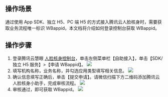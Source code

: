 
## 操作场景
通过使用 App SDK、独立 H5、PC 端 H5 的方式接入腾讯云人脸核身时，需要获取业务流程唯一标识 WBappid，本文档将介绍如何登录控制台获取 WBappid。

## 操作步骤
1. 登录腾讯云慧眼 [人脸核身控制台](https://console.cloud.tencent.com/faceid)，单击左侧菜单栏【自助接入】，单击【SDK/独立 H5 服务】>【申请 WBappid】。
![](https://main.qcloudimg.com/raw/b7adff96fe44616bbbf04baf4b584647.png)
2. 填写机构名称，业务名称，并勾选应用类型填写相关信息。
![](https://main.qcloudimg.com/raw/a3a1888d88418436fa1d6869ff893e25.png)
3. 确认信息填写正确后，单击【提交申请】。请微信扫描下方二维码添加腾讯云人脸核身小助手，完成审核流程。
![](https://main.qcloudimg.com/raw/e2d6afce893e83070c7cd6626a1845cf.jpg)
4. 审核通过，即可获取 WBappid。
![](https://main.qcloudimg.com/raw/a56b58a294e93a6916ec326a6e40c46d.png)
